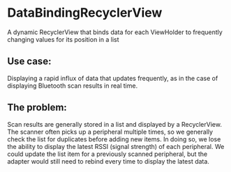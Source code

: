 # DataBindingRecyclerView
A dynamic RecyclerView that binds data for each ViewHolder to frequently changing values for its position in a list

## Use case:
Displaying a rapid influx of data that updates frequently, as in the case of displaying Bluetooth scan results in real time.

## The problem:
Scan results are generally stored in a list and displayed by a RecyclerView. The scanner often picks up a peripheral multiple times, so we generally check the list for duplicates before adding new items. In doing so, we lose the ability to display the latest RSSI (signal strength) of each peripheral. We could update the list item for a previously scanned peripheral, but the adapter would still need to rebind every time to display the latest data.
